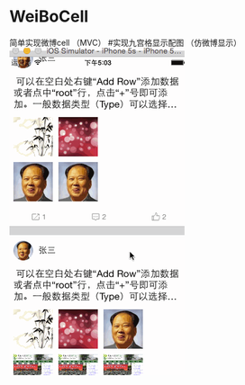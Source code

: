 # WeiBoCell
简单实现微博cell （MVC）
#实现九宫格显示配图 （仿微博显示）
![](https://github.com/shenyuan000/WeiBoCell/raw/master/123.gif)
